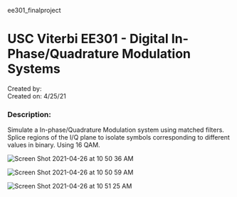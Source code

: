 ee301_finalproject
<h1>USC Viterbi EE301 - Digital In-Phase/Quadrature Modulation Systems</h1>
<p>
Created by:
</br>Created on: 4/25/21
</p>

<h3>Description:</h3>
<p>Simulate a In-phase/Quadrature Modulation system using matched filters. Splice regions of the I/Q plane to isolate symbols corresponding to different values in binary. Using 16 QAM.</p>

![Screen Shot 2021-04-26 at 10 50 36 AM](https://user-images.githubusercontent.com/52584181/116128110-72ad1280-a67d-11eb-871a-17edbb6c1139.png)

![Screen Shot 2021-04-26 at 10 50 59 AM](https://user-images.githubusercontent.com/52584181/116128466-d59ea980-a67d-11eb-887d-5d9aa249875b.png)

![Screen Shot 2021-04-26 at 10 51 25 AM](https://user-images.githubusercontent.com/52584181/116128472-d7686d00-a67d-11eb-8d17-81be63c78f58.png)
